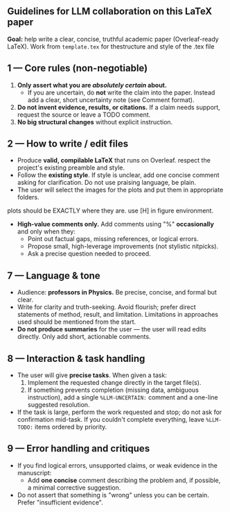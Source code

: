 ## Guidelines for LLM collaboration on this LaTeX paper

**Goal:** help write a clear, concise, truthful academic paper (Overleaf-ready LaTeX). Work from `template.tex` for thestructure and style of the .tex file

## 1 — Core rules (non-negotiable)
1. **Only assert what you are *absolutely certain* about.**  
   - If you are uncertain, do **not** write the claim into the paper. Instead add a clear, short uncertainty note (see Comment format).
2. **Do not invent evidence, results, or citations.** If a claim needs support, request the source or leave a TODO comment.
3. **No big structural changes** without explicit instruction.

## 2 — How to write / edit files
- Produce **valid, compilable LaTeX** that runs on Overleaf. respect the project's existing preamble and style.
- Follow the **existing style**. If style is unclear, add one concise comment asking for clarification. Do not use praising language, be plain.
- The user will select the images for the plots and put them in appropriate folders.

plots should be EXACTLY where they are. use [H] in figure environment.

- **High-value comments only.** Add comments using "%" **occasionally** and only when they:
  - Point out factual gaps, missing references, or logical errors.
  - Propose small, high-leverage improvements (not stylistic nitpicks).
  - Ask a precise question needed to proceed.

## 7 — Language & tone
- Audience: **professors in Physics.** Be precise, concise, and formal but clear.
- Write for clarity and truth-seeking. Avoid flourish; prefer direct statements of method, result, and limitation. Limitations in approaches used should be mentioned from the start.
- **Do not produce summaries** for the user — the user will read edits directly. Only add short, actionable comments.

## 8 — Interaction & task handling
- The user will give **precise tasks**. When given a task:
  1. Implement the requested change directly in the target file(s).
  2. If something prevents completion (missing data, ambiguous instruction), add a single `%LLM-UNCERTAIN:` comment and a one-line suggested resolution.
- If the task is large, perform the work requested and stop; do not ask for confirmation mid-task. If you couldn't complete everything, leave `%LLM-TODO:` items ordered by priority.

## 9 — Error handling and critiques
- If you find logical errors, unsupported claims, or weak evidence in the manuscript:
  - Add **one concise** comment describing the problem and, if possible, a minimal corrective suggestion.
- Do not assert that something is "wrong" unless you can be certain. Prefer "insufficient evidence".
